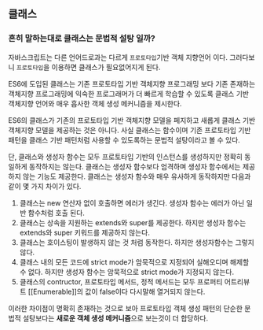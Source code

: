 ## 클래스

### 흔히 말하는대로 클래스는 문법적 설탕 일까?

자바스크립트는 다른 언어드로과는 다르게 `프로토타입`기반 객체 지향언어 이다. 그러다보니 `프로토타입`을 이용하면 클래스가 필요없어지게 된다.

ES6에 도입된 클래스는 기존 프로토타입 기반 객체지향 프로그래밍 보다 기존 존재하는 객체지향 프로그래밍에 익숙한 프로그래머가 더 빠르게 학습할 수 있도록 클래스 기반 객체지향 언어와 매우 흡사한 객체 생성 메커니즘을 제시한다.

ES6의 클래스가 기존의 프로토타입 기반 객체지향 모델을 페지하고 새롭게 클래스 기반 객체지향 모델을 제공하는 것은 아니다. 사실 클래스는 함수이며 기존 프로토타입 기반 패턴을 클래스 기반 패턴처럼 사용할 수 있도록하는 문법적 설탕이라고 볼 수 있다.

단, 클래스와 생성자 함수는 모두 프로토타입 기반의 인스턴스를 생성하지만 정확히 동일하게 동작하지는 않는다. 클래스는 생성자 함수보다 엄격하며 생성자 함수에서는 제공하지 않는 기능도 제공한다. 클래스는 생성자 함수와 매우 유사하게 동작하지만 다음과 같이 몇 가지 차이가 있다.

1. 클래스는 new 연산자 없이 호출하면 에러가 생긴다. 생성자 함수는 에러가 아닌 일반 함수처럼 호출 된다.
2. 클래스는 상속을 지원하는 extends와 super를 제공한다. 하지만 생성자 함수는 extends와 super 키워드를 제공하지 않는다.
3. 클래스는 호이스팅이 발생하지 않는 것 처럼 동작한다. 하지만 생성자함수는 그렇지 않다.
4. 클래스 내의 모든 코드에 strict mode가 암묵적으로 지정되어 실해오디며 해제할 수 없다. 하지만 생성자 함수는 암묵적으로 strict mode가 지정되지 않는다.
5. 클래스의 contructor, 프로토타입 메서드, 정적 메서드는 모두 프로퍼티 어트리뷰트 [[Enumerable]]의 값이 false이다 다시말해 열거되지 않는다.

이러한 차이점이 명확히 존재하는 것으로 보아 프로토타입 객체 생성 패턴의 단순한 문법적 설탕보다는 **새로운 객체 생성 메커니즘**으로 보는것이 더 합당하다.

